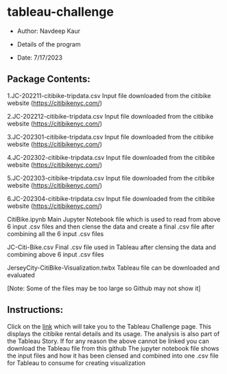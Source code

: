 # tableau-challenge

* Author: Navdeep Kaur

* Details of the program

* Date: 7/17/2023

## Package Contents:
1.JC-202211-citibike-tripdata.csv Input file downloaded from the citibike website (https://citibikenyc.com/)

2.JC-202212-citibike-tripdata.csv Input file downloaded from the citibike website (https://citibikenyc.com/)

3.JC-202301-citibike-tripdata.csv Input file downloaded from the citibike website (https://citibikenyc.com/)

4.JC-202302-citibike-tripdata.csv Input file downloaded from the citibike website (https://citibikenyc.com/)

5.JC-202303-citibike-tripdata.csv Input file downloaded from the citibike website (https://citibikenyc.com/)

6.JC-202304-citibike-tripdata.csv Input file downloaded from the citibike website (https://citibikenyc.com/)

CitiBike.ipynb Main Jupyter Notebook file which is used to read from above 6 input .csv files and then clense the data and create a final .csv file after combining all the 6 input .csv files

JC-Citi-Bike.csv Final .csv file used in Tableau after clensing the data and combining above 6 input .csv files

JerseyCity-CitiBike-Visualization.twbx Tableau file can be downloaded and evaluated

[Note: Some of the files may be too large so Github may not show it]

## Instructions:

Click on the [link](https://public.tableau.com/app/profile/navdeep.kaur6193/viz/JerseyCity-CitiBike-Visualization_17103448629560/JerseyCityBikeStory) which will take you to the Tableau Challenge page. This displays the citibike rental details and its usage. The analysis is also part of the Tableau Story.
If for any reason the above cannot be linked you can download the Tableau file from this github
The jupyter notebook file shows the input files and how it has been clensed and combined into one .csv file for Tableau to consume for creating visualization
